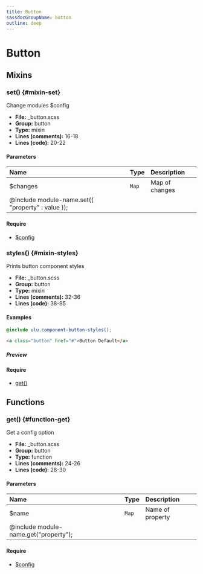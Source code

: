 ```yaml
---
title: Button
sassdocGroupName: button
outline: deep
---
```



# Button





## Mixins




###  set() <Badge text="mixin" type="tip" vertical="top" />  {#mixin-set} 

  

Change modules $config
    
    


<SassdocDetails summaryText="Meta Information">

- **File:** _button.scss
- **Group:** button
- **Type:** mixin
- **Lines (comments):** 16-18
- **Lines (code):** 20-22

</SassdocDetails>
    
    

#### Parameters


|Name|Type|Description|
|:--|:--|:--|
|$changes|`Map`|Map of changes
  @include module-name.set(( "property" : value ));|

    

#### Require

- [$config](/scss/components/badge/#variable-config)
  


###  styles() <Badge text="mixin" type="tip" vertical="top" />  {#mixin-styles} 

  

Prints button component styles
    
    


<SassdocDetails summaryText="Meta Information">

- **File:** _button.scss
- **Group:** button
- **Type:** mixin
- **Lines (comments):** 32-36
- **Lines (code):** 38-95

</SassdocDetails>
    
    

#### Examples

      


``` scss
@include ulu.component-button-styles();
```
  



      

      


``` html
<a class="button" href="#">Button Default</a>
```
  


##### Preview


<SassdocPreview uid="button-mixin-styles" :exampleIndex="1" />
  

  

      

#### Require

- [get()](/scss/components/badge/#function-get)
  
  

## Functions




###  get() <Badge text="function" type="tip" vertical="top" />  {#function-get} 

  

Get a config option
    
    


<SassdocDetails summaryText="Meta Information">

- **File:** _button.scss
- **Group:** button
- **Type:** function
- **Lines (comments):** 24-26
- **Lines (code):** 28-30

</SassdocDetails>
    
    

#### Parameters


|Name|Type|Description|
|:--|:--|:--|
|$name|`Map`|Name of property
  @include module-name.get("property");|

    

#### Require

- [$config](/scss/components/badge/#variable-config)
  
  


<script>

  import SassdocPreview from "@ulu/vitepress-sassdoc/lib/assets/components/SassdocPreview.vue";
  import SassdocDetails from "@ulu/vitepress-sassdoc/lib/assets/components/SassdocDetails.vue";
  const sassdocGroup = [{"groupName":"button","id":"mixin-set","uid":"button-mixin-set","title":"set()","groupPath":"/scss/components/button/","path":"/scss/components/button/#mixin-set"},{"groupName":"button","id":"function-get","uid":"button-function-get","title":"get()","groupPath":"/scss/components/button/","path":"/scss/components/button/#function-get"},{"groupName":"button","id":"mixin-styles","uid":"button-mixin-styles","title":"styles()","groupPath":"/scss/components/button/","path":"/scss/components/button/#mixin-styles","previewsByIndex":{"1":"<a class=\"button\" href=\"#\">Button Default</a>"}}];
  export default {
    components: {
      SassdocPreview,
      SassdocDetails
    },
    provide: {
      getSassdocItem(uid) {
        return sassdocGroup.find(item => item.uid === uid);
      },
      getSassdocGroup() {
        return sassdocGroup;
      },
      sassdocPreviewOptions: JSON.parse(
        decodeURIComponent(
          `%7B%22previewStyles%22%3A%22%5Cn%20%20%20%20height%3A%2020em%3B%5Cn%20%20%20%20width%3A%20100%25%3B%5Cn%20%20%20%20border%3A%20none%3B%5Cn%20%20%20%20background-color%3A%20%23f9f9f9%3B%5Cn%20%20%20%20border-radius%3A%206px%3B%5Cn%20%20%20%20padding%3A%2012px%3B%5Cn%20%20%20%20margin%3A%201.5em%200%3B%5Cn%20%20%22%2C%22previewHead%22%3A%22%5Cn%20%20%20%20%3Ctitle%3EULU%20Example%3C%2Ftitle%3E%20%5Cn%20%20%20%20%3Cmeta%20charset%3D%5C%22utf-8%5C%22%3E%20%5Cn%20%20%20%20%3Cmeta%20name%3D%5C%22viewport%5C%22%20content%3D%5C%22width%3Ddevice-width%2C%20initial-scale%3D1%5C%22%3E%20%5Cn%20%20%20%20%3Clink%20rel%3D%5C%22stylesheet%5C%22%20href%3D%5C%22%2Ffrontend%2Fulu-frontend.min.css%5C%22%3E%5Cn%20%20%22%2C%22previewScripts%22%3A%22%5Cn%20%20%20%20%3Cscript%20src%3D%5C%22%2Ffrontend%2Fulu-frontend.min.js%5C%22%3E%3C%2Fscript%3E%5Cn%20%20%22%7D`
        )
      )
    }
  }

</script>  
  
  